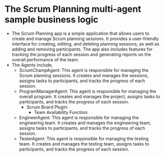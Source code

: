 ﻿# The Scrum Planning multi-agent sample business logic
- The Scrum Planning app is a simple application that allows users to create and manage Scrum planning sessions. It provides a user-friendly interface for creating, editing, and deleting planning sessions, as well as adding and removing participants. The app also includes features for tracking the progress of each session and generating reports on the overall performance of the team.
- The Agents include,
	- ScrumChampAgent: This agent is responsible for managing the Scrum planning sessions. It creates and manages the sessions, assigns tasks to participants, and tracks the progress of each session. 
	- ProgramManagerAgent: This agent is responsible for managing the overall program. It creates and manages the project, assigns tasks to participants, and tracks the progress of each session.
		- Scrum Board Plugin:
			- Team Availability Function:
	- EngineerAgent: This agent is responsible for managing the engineering team. It creates and manages the engineering team, assigns tasks to participants, and tracks the progress of each session.
	- TesterAgent: This agent is responsible for managing the testing team. It creates and manages the testing team, assigns tasks to participants, and tracks the progress of each session.